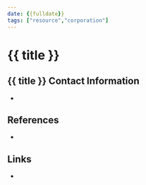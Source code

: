 ```yaml
---
date: {{fulldate}}
tags: ["resource","corporation"]
---
```


# {{ title }}

## {{ title }} Contact Information

-

## References

-

## Links

-
